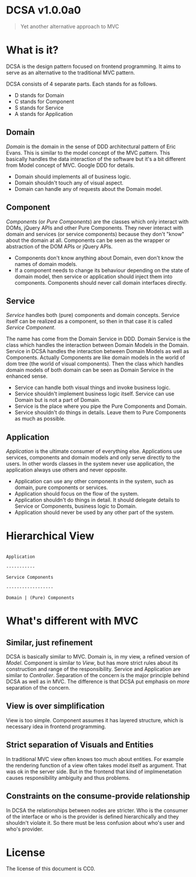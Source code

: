 # DCSA v1.0.0a0

> Yet another alternative approach to MVC

# What is it?

DCSA is the design pattern focused on frontend programming. It aims to serve as an alternative to the traditional MVC pattern.

DCSA consists of 4 separate parts. Each stands for as follows.

- D stands for Domain
- C stands for Component
- S stands for Service
- A stands for Application

## Domain

*Domain* is the domain in the sense of DDD architectural pattern of Eric Evans. This is similar to the model concept of the MVC pattern. This basically handles the data interaction of the software but it's a bit different from Model concept of MVC. Google DDD for details.

- Domain should implements all of business logic.
- Domain shouldn't touch any of visual aspect.
- Domain can handle any of requests about the Domain model.

## Component

*Components* (or *Pure Components*) are the classes which only interact with DOMs, jQuery APIs and other Pure Components. They never interact with domain and services (or service components) because they don't "know" about the domain at all. Components can be seen as the wrapper or abstraction of the DOM APIs or jQuery APIs.

- Components don't know anything about Domain, even don't know the names of domain models.
- If a component needs to change its behaviour depending on the state of domain model, then service or application should inject them into components. Components should never call domain interfaces directly.

## Service

*Service* handles both (pure) components and domain concepts. Service itself can be realized as a component, so then in that case it is called *Service Component*.

The name has come from the Domain Service in DDD. Domain Service is the class which handles the interaction between Domain Models in the Domain. Service in DCSA handles the interaction between Domain Models as well as Components. Actually Components are like domain models in the world of dom tree (the world of visual components). Then the class which handles domain models of both domain can be seen as Domain Service in the enhanced sense.

- Service can handle both visual things and invoke business logic.
- Service shouldn't implement business logic itself. Service can use Domain but is not a part of Domain.
- Service is the place where you pipe the Pure Components and Domain.
- Service shouldn't do things in details. Leave them to Pure Components as much as possible.

## Application

*Application* is the ultimate consumer of everything else. Applications use services, components and domain models and only serve directly to the users. In other words classes in the system never use application, the application always use others and never opposite.

- Application can use any other components in the system, such as domain, pure components or services.
- Application should focus on the flow of the system.
- Application shouldn't do things in detail. It should delegate details to Service or Components, business logic to Domain.
- Application should never be used by any other part of the system.


# Hierarchical View

```text

Application

-----------

Service Components

------------------

Domain | (Pure) Components

```

# What's different with MVC

## Similar, just refinement

DCSA is basically similar to MVC. Domain is, in my view, a refined version of *Model*. Component is similar to *View*, but has more strict rules about its construction and range of the responsibility. Service and Application are similar to *Controller*. Separation of the concern is the major principle behind DCSA as well as in MVC. The difference is that DCSA put emphasis on *more* separation of the concern.

## View is over simplification

View is too simple. Component assumes it has layered structure, which is necessary idea in frontend programming.

## Strict separation of Visuals and Entities

In traditional MVC view often knows too much about entities. For example the rendering function of a view often takes model itself as argument. That was ok in the server side. But in the frontend that kind of implmenetation causes responsibility ambiguity and thus problems.

## Constraints on the consume-provide relationship

In DCSA the relationships between nodes are stricter. Who is the consumer of the interface or who is the provider is defined hierarchically and they shouldn't violate it. So there must be less confusion about who's user and who's provider.



# License

The license of this document is CC0.
